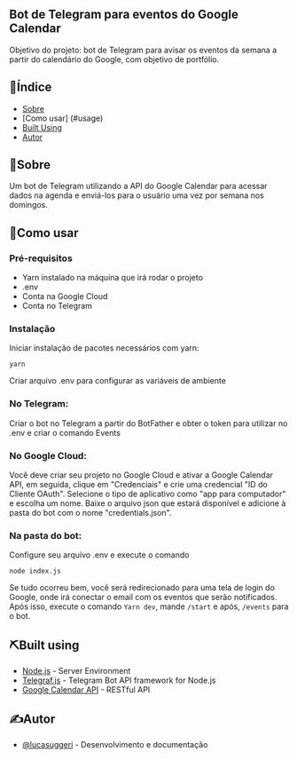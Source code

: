 ## Bot de Telegram para eventos do Google Calendar

 Objetivo do projeto: bot de Telegram para avisar os eventos da semana a partir do calendário do Google, com objetivo de portfólio. 


## 📝Índice 

-   [Sobre](#about)
-   [Como usar] (#usage)
-   [Built Using](#built_using)
-   [Autor](#autor)

## 🧐Sobre <a name = "about"></a>
Um bot de Telegram utilizando a API do Google Calendar para acessar dados na agenda e enviá-los para o usuário uma vez por semana nos domingos.

## 🎈Como usar <a name="usage"></a>
### Pré-requisitos
 - Yarn instalado na máquina que irá rodar o projeto
 - .env
 - Conta na Google Cloud
 - Conta no Telegram
### Instalação
Iniciar instalação de pacotes necessários com yarn:
```
yarn
```
 Criar arquivo .env para configurar as variáveis de ambiente 
 ### No Telegram:
 Criar o bot no Telegram a partir do BotFather e obter o token para utilizar no .env e criar o comando Events
  ### No Google Cloud:
  Você deve criar seu projeto no Google Cloud e ativar a Google Calendar API, em seguida, clique em "Credenciais" e crie uma credencial "ID do Cliente OAuth".
  Selecione o tipo de aplicativo como "app para computador" e escolha um nome.
  Baixe o arquivo json que estará disponível e adicione à pasta do bot com o nome "credentials.json".
  ### Na pasta do bot:
  Configure seu arquivo .env e execute o comando 
  ```
node index.js
```
Se tudo ocorreu bem, você será redirecionado para uma tela de login do Google, onde irá conectar o email com os eventos que serão notificados.
Após isso, execute o comando ``Yarn dev``, mande ``/start`` e após, ``/events`` para o bot.
## ⛏️Built using <a name = "built_using"></a>
 - [Node.js](https://nodejs.org/en/) - Server Environment
 - [Telegraf.js](https://telegraf.js.org/index.html) - Telegram Bot API framework for Node.js
 - [Google Calendar API](https://developers.google.com/calendar/api/guides/overview?hl=pt-br) - RESTful API 

## ✍️Autor <a name = "autor"></a>

- [@lucasuggeri](https://github.com/lucasuggeri) -  Desenvolvimento e documentação

